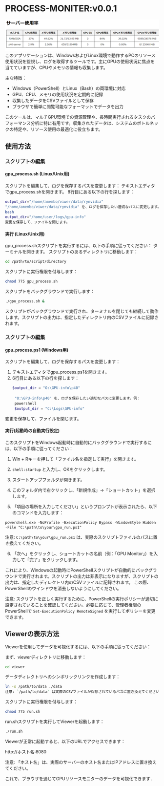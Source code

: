 # PROCESS-MONITER:v0.0.1
![image](fig/moniter.png)
このアプリケーションは、WindowsおよびLinux環境で動作するPCのリソース使用状況を監視し、ログを取得するツールです。主にGPUの使用状況に焦点を当てていますが、CPUやメモリの情報も収集します。

主な特徴：
- Windows（PowerShell）とLinux（Bash）の両環境に対応
- GPU、CPU、メモリの使用状況を定期的に記録
- 収集したデータをCSVファイルとして保存
- ブラウザで簡単に閲覧可能なフォーマットでデータを出力

このツールは、マルチGPU環境での資源管理や、長時間実行されるタスクのパフォーマンス分析に特に有用です。収集されたデータは、システムのボトルネックの特定や、リソース使用の最適化に役立ちます。
## 使用方法
### スクリプトの編集

#### gpu_process.sh (Linux/Unix用)
スクリプトを編集して、ログを保存するパスを変更します：
テキストエディタでgpu_process.shを開きます。
8行目にある以下の行を探します：
```bash
output_dir="/home/amembo/viwer/data/rynvidia"
"/home/amembo/viwer/data/rynvidia" を、ログを保存したい適切なパスに変更します。例：
bash
output_dir="/home/user/logs/gpu-info"
変更を保存して、ファイルを閉じます。
```
#### 実行 (Linux/Unix用)
gpu_process.shスクリプトを実行するには、以下の手順に従ってください：
ターミナルを開きます。
スクリプトのあるディレクトリに移動します：
```bash
cd /path/to/script/directory
```
スクリプトに実行権限を付与します：
```bash
chmod 775 gpu_process.sh
```
スクリプトをバックグラウンドで実行します：
```bash
./gpu_process.sh &
```
スクリプトがバックグラウンドで実行され、ターミナルを閉じても継続して動作します。スクリプトの出力は、指定したディレクトリ内のCSVファイルに記録されます。

### スクリプトの編集
#### gpu_process.ps1 (Windows用)

スクリプトを編集して、ログを保存するパスを変更します：

1. テキストエディタでgpu_process.ps1を開きます。
2. 6行目にある以下の行を探します：
   ```powershell
   $output_dir = "O:\GPU-info\p40"

    "O:\GPU-info\p40" を、ログを保存したい適切なパスに変更します。例：
    powershell
    $output_dir = "C:\Logs\GPU-info"
変更を保存して、ファイルを閉じます。


#### 実行(起動時の自動実行設定)

このスクリプトをWindows起動時に自動的にバックグラウンドで実行するには、以下の手順に従ってください：

1. Win + Rキーを押して「ファイル名を指定して実行」を開きます。

2. `shell:startup` と入力し、OKをクリックします。

3. スタートアップフォルダが開きます。

4. このフォルダ内で右クリックし、「新規作成」→「ショートカット」を選択します。

5. 「項目の場所を入力してください」というプロンプトが表示されたら、以下のコマンドを入力します：
```
powershell.exe -NoProfile -ExecutionPolicy Bypass -WindowStyle Hidden -File "C:\path\to\your\gpu_run.ps1"
```

注意: `C:\path\to\your\gpu_run.ps1` は、実際のスクリプトファイルのパスに置き換えてください。

6. 「次へ」をクリックし、ショートカットの名前（例：「GPU Monitor」）を入力して「完了」をクリックします。

これにより、Windowsの起動時にPowerShellスクリプトが自動的にバックグラウンドで実行されます。スクリプトの出力は非表示になりますが、スクリプトの出力は、指定したディレクトリ内のCSVファイルに記録されます。
この際、PowerShellのウインドウを消去しないようにしてください。


注意: スクリプトを正しく実行するために、PowerShellの実行ポリシーが適切に設定されていることを確認してください。必要に応じて、管理者権限のPowerShellで `Set-ExecutionPolicy RemoteSigned` を実行してポリシーを変更できます。

## Viewerの表示方法

Viewerを使用してデータを可視化するには、以下の手順に従ってください：

まず、viewerディレクトリに移動します：
```bash
cd viewer
```
データディレクトリへのシンボリックリンクを作成します：


```bash
ln -s /path/to/data ./data
注意: `/path/to/data` は実際のCSVファイルが保存されているパスに置き換えてください。
```
スクリプトに実行権限を付与します：
```bash
chmod 775 run.sh
```
run.shスクリプトを実行してViewerを起動します：
```bash 
./run.sh
```
Viewerが正常に起動すると、以下のURLでアクセスできます：

http://ホスト名:8080 

注意: 「ホスト名」は、実際のサーバーのホスト名またはIPアドレスに置き換えてください。

これで、ブラウザを通じてGPUリソースモニターのデータを可視化できます．